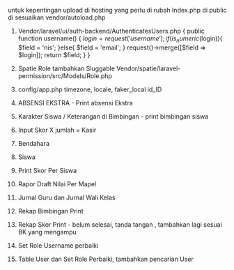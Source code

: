 untuk kepentingan upload di hosting
yang perlu di rubah
Index.php di public di sesuaikan vendor/autoload.php
1. Vendor/laravel/ui/auth-backend/AuthenticatesUsers.php {
     public function username()
    {
        $login = request('username');
        if(is_numeric($login)){
            $field = 'nis';
        }else{
            $field = 'email';
        }
        request()->merge([$field => $login]);
        return $field;
    }
}
2. Spatie Role tambahkan Sluggable
Vendor/spatie/laravel-permission/src/Models/Role.php
3. config/app.php
timezone, locale, faker_local id_ID

4. ABSENSI EKSTRA - Print absensi Ekstra
5. Karakter Siswa / Keterangan di Bimbingan - print bimbingan siswa
6. Input Skor X jumlah = Kasir
7. Bendahara
8. Siswa
9. Print Skor Per Siswa
10. Rapor Draft Nilai Per Mapel
11. Jurnal Guru dan Jurnal Wali Kelas
12. Rekap Bimbingan Print
13. Rekap Skor Print - belum selesai, tanda tangan , tambahkan lagi sesuai BK yang mengampu
14. Set Role Username perbaiki
15. Table User dan Set Role Perbaiki, tambahkan pencarian User